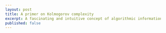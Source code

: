 ```yaml
---
layout: post
title: A primer on Kolmogorov complexity
excerpt: A fascinating and intuitive concept of algorithmic information theory.
published: false
---
```

